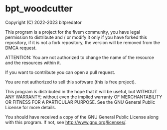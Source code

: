 # bpt_woodcutter

Copyright (C) 2022-2023 bitpredator

This program is a project for the fivem community, you have legal permission to distribute and / or modify it only if you have forked this repository, if it is not a fork repository, the version will be removed from the DMCA request.

ATTENTION:
You are not authorized to change the name of the resource and the resources within it.

If you want to contribute you can open a pull request.

You are not authorized to sell this software (this is free project).

This program is distributed in the hope that it will be useful, but WITHOUT ANY WARRANTY; without even the implied warranty OF MERCHANTABILITY OR FITNESS FOR A PARTICULAR PURPOSE. See the GNU General Public License for more details.

You should have received a copy of the GNU General Public License along with this program. If not, see http://www.gnu.org/licenses/.

